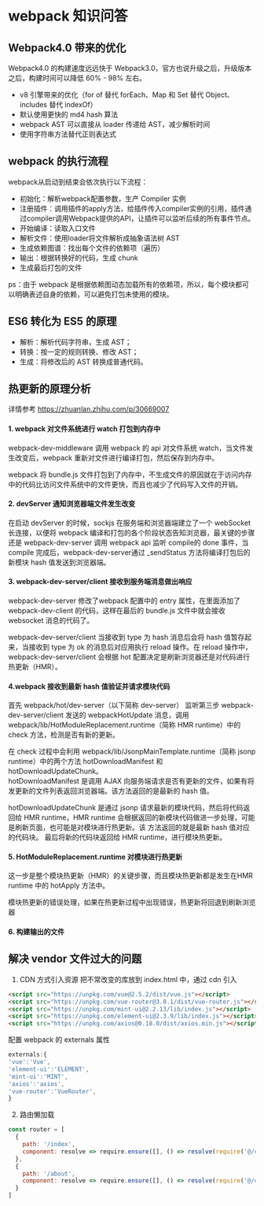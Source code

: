 # webpack 知识问答

## Webpack4.0 带来的优化
Webpack4.0 的构建速度远远快于 Webpack3.0，官方也说升级之后，升级版本之后，构建时间可以降低 60% - 98% 左右。

* v8 引擎带来的优化（for of 替代 forEach、Map 和 Set 替代 Object、includes 替代 indexOf）
* 默认使用更快的 md4 hash 算法
* webpack AST 可以直接从 loader 传递给 AST，减少解析时间
* 使用字符串方法替代正则表达式

## webpack 的执行流程
webpack从启动到结束会依次执行以下流程：

* 初始化：解析webpack配置参数，生产 Compiler 实例
* 注册插件：调用插件的apply方法，给插件传入compiler实例的引用，插件通过compiler调用Webpack提供的API，让插件可以监听后续的所有事件节点。
* 开始编译：读取入口文件
* 解析文件：使用loader将文件解析成抽象语法树 AST
* 生成依赖图谱：找出每个文件的依赖项（遍历）
* 输出：根据转换好的代码，生成 chunk
* 生成最后打包的文件

ps：由于 webpack 是根据依赖图动态加载所有的依赖项，所以，每个模块都可以明确表述自身的依赖，可以避免打包未使用的模块。

## ES6 转化为 ES5 的原理

- 解析：解析代码字符串，生成 AST；
- 转换：按一定的规则转换、修改 AST；
- 生成：将修改后的 AST 转换成普通代码。

## 热更新的原理分析
详情参考  https://zhuanlan.zhihu.com/p/30669007

<!-- - Webpack Compile: 将 JS 编译成 Bundle
- HMR Server: 将热更新的⽂件输出给 HMR Rumtime
- Bundle server: 提供⽂件在浏览器的访问 (比如 localhost:8080/Bundle.js)
- HMR Rumtime: 在开发阶段的打包阶段会被注⼊到浏览器端的 bundle.js 中，浏览器端的 bundle.js 会和浏览器建立一个连接，通常是一个 websocket,这样就可以更新文件的变化，当收到文件的一些变化消息时会自动更新文件
- bundle.js: 构建输出的⽂件 -->
#### 1. webpack 对文件系统进行 watch 打包到内存中
webpack-dev-middleware 调用 webpack 的 api 对文件系统 watch，当文件发生改变后，webpack 重新对文件进行编译打包，然后保存到内存中。  

webpack 将 bundle.js 文件打包到了内存中，不生成文件的原因就在于访问内存中的代码比访问文件系统中的文件更快，而且也减少了代码写入文件的开销。

#### 2. devServer 通知浏览器端文件发生改变
在启动 devServer 的时候，sockjs 在服务端和浏览器端建立了一个 webSocket 长连接，以便将 webpack 编译和打包的各个阶段状态告知浏览器，最关键的步骤还是 webpack-dev-server 调用 webpack api 监听 compile的 done 事件，当compile 完成后，webpack-dev-server通过 _sendStatus 方法将编译打包后的新模块 hash 值发送到浏览器端。

#### 3. webpack-dev-server/client 接收到服务端消息做出响应
webpack-dev-server 修改了webpack 配置中的 entry 属性，在里面添加了 webpack-dev-client 的代码，这样在最后的 bundle.js 文件中就会接收 websocket 消息的代码了。  

webpack-dev-server/client 当接收到 type 为 hash 消息后会将 hash 值暂存起来，当接收到 type 为 ok 的消息后对应用执行 reload 操作。在 reload 操作中，webpack-dev-server/client 会根据 hot 配置决定是刷新浏览器还是对代码进行热更新（HMR）。

#### 4.webpack 接收到最新 hash 值验证并请求模块代码
首先 webpack/hot/dev-server（以下简称 dev-server） 监听第三步 webpack-dev-server/client 发送的 webpackHotUpdate 消息，调用 webpack/lib/HotModuleReplacement.runtime（简称 HMR runtime）中的 check 方法，检测是否有新的更新。  

在 check 过程中会利用 webpack/lib/JsonpMainTemplate.runtime（简称 jsonp runtime）中的两个方法 hotDownloadManifest 和 hotDownloadUpdateChunk。  
hotDownloadManifest 是调用 AJAX 向服务端请求是否有更新的文件，如果有将发更新的文件列表返回浏览器端。该方法返回的是最新的 hash 值。  

hotDownloadUpdateChunk 是通过 jsonp 请求最新的模块代码，然后将代码返回给 HMR runtime，HMR runtime 会根据返回的新模块代码做进一步处理，可能是刷新页面，也可能是对模块进行热更新。该 方法返回的就是最新 hash 值对应的代码块。
最后将新的代码块返回给 HMR runtime，进行模块热更新。

#### 5. HotModuleReplacement.runtime 对模块进行热更新
这一步是整个模块热更新（HMR）的关键步骤，而且模块热更新都是发生在HMR runtime 中的 hotApply 方法中。  

模块热更新的错误处理，如果在热更新过程中出现错误，热更新将回退到刷新浏览器

#### 6. 构建输出的⽂件





## 解决 vendor 文件过大的问题

1. CDN 方式引入资源
   把不常改变的库放到 index.html 中，通过 cdn 引入

```html
<script src="https://unpkg.com/vue@2.5.2/dist/vue.js"></script>
<script src="https://unpkg.com/vue-router@3.0.1/dist/vue-router.js"></script>
<script src="https://unpkg.com/mint-ui@2.2.13/lib/index.js"></script>
<script src="https://unpkg.com/element-ui@2.3.9/lib/index.js"></script>
<script src="https://unpkg.com/axios@0.18.0/dist/axios.min.js"></script>
```

配置 webpack 的 externals 属性

```js
externals:{
'vue':'Vue',
'element-ui':'ELEMENT',
'mint-ui':'MINT',
'axios':'axios',
'vue-router':'VueRouter',
}
```

2. 路由懒加载

```js
const router = [
  {
    path: '/index',
    component: resolve => require.ensure([], () => resolve(require('@/components/index')))
  },
  {
    path: '/about',
    component: resolve => require.ensure([], () => resolve(require('@/components/about')))
  }
]
```


